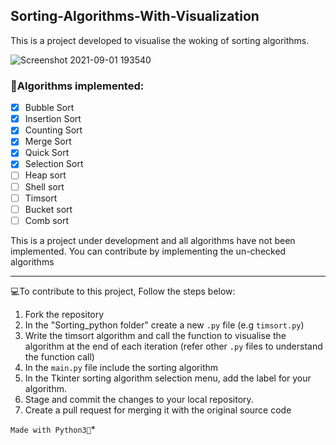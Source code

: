 
## Sorting-Algorithms-With-Visualization
This is a project developed to visualise the woking of sorting algorithms.

![Screenshot 2021-09-01 193540](https://user-images.githubusercontent.com/60442046/131685930-3cf66181-8bd1-450e-95be-5b55c4ee24d0.png)
 
### 🧠Algorithms implemented:
 - [x] Bubble Sort
 - [x] Insertion Sort
 - [x] Counting Sort
 - [x] Merge Sort
 - [x] Quick Sort
 - [x] Selection Sort
 - [ ] Heap sort
 - [ ] Shell sort
 - [ ] Timsort
 - [ ] Bucket sort
 - [ ] Comb sort

This is a project under development and all algorithms have not been 
implemented. You can contribute by implementing the un-checked algorithms
___
💻To contribute to this project, Follow the steps below:

 1. Fork the repository
 2. In the "Sorting_python folder" create a new `.py` file (e.g `timsort.py`)
 3. Write the timsort algorithm and call the function to visualise the algorithm at the end of each iteration (refer other `.py` files to understand the function call)
 4. In the `main.py` file include the sorting algorithm
 5. In the Tkinter sorting algorithm selection menu, add the label for your algorithm.
 6. Stage and commit the changes to your local repository.
 7. Create a pull request for merging it with the original source code 

`Made with Python3🐍`*
